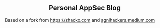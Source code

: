 <p align="center">
    <h2 align="center">Personal AppSec Blog </h2>
    Based on a fork from <a href="https://zhackx.com">https://zhackx.com</a> and <a href="agnihackers.medium.com">agnihackers.medium.com</a>
</a>
